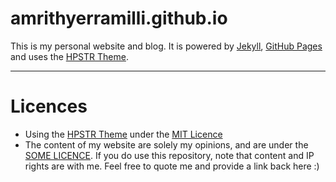 # amrithyerramilli.github.io

This is my personal website and blog.
It is powered by [Jekyll](http://jekyllrb.com/), [GitHub Pages](https://pages.github.com/) and uses the [HPSTR Theme](https://mademistakes.com/work/hpstr-jekyll-theme/).

---

# Licences

* Using the [HPSTR Theme](https://mademistakes.com/work/hpstr-jekyll-theme/) under the [MIT Licence](/LICENSE)
* The content of my website are solely my opinions, and are under the [SOME LICENCE](/). If you do use this repository, note that content and IP rights are with me. Feel free to quote me and provide a link back here :)